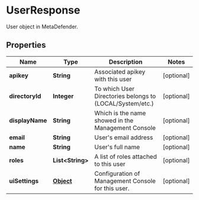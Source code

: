 

# UserResponse

User object in MetaDefender.
## Properties

Name | Type | Description | Notes
------------ | ------------- | ------------- | -------------
**apikey** | **String** | Associated apikey with this user |  [optional]
**directoryId** | **Integer** | To which User Directories belongs to (LOCAL/System/etc.) |  [optional]
**displayName** | **String** | Which is the name showed in the Management Console |  [optional]
**email** | **String** | User&#39;s email address |  [optional]
**name** | **String** | User&#39;s full name |  [optional]
**roles** | **List&lt;String&gt;** | A list of roles attached to this user |  [optional]
**uiSettings** | [**Object**](.md) | Configuration of Management Console for this user. |  [optional]



